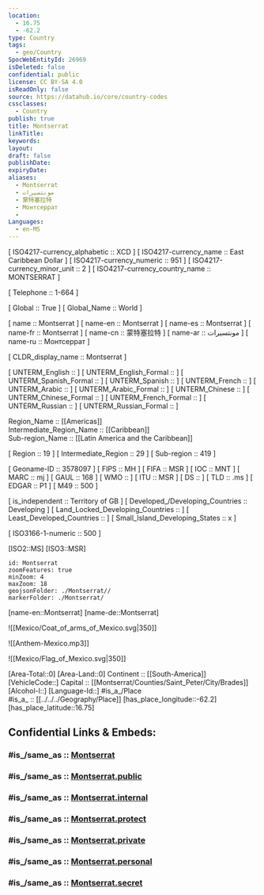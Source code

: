 ```yaml
---
location:
  - 16.75
  - -62.2
type: Country
tags:
  - geo/Country
SpocWebEntityId: 26969
isDeleted: false
confidential: public
license: CC BY-SA 4.0
isReadOnly: false
source: https://datahub.io/core/country-codes
cssclasses:
  - Country
publish: true
title: Montserrat
linkTitle:
keywords:
layout:
draft: false
publishDate:
expiryDate:
aliases:
  - Montserrat
  - مونتسيرات
  - 蒙特塞拉特
  - Монтсеррат
  - 
Languages:
  - en-MS
---
```



[	ISO4217-currency_alphabetic	 :: XCD ] 
[	ISO4217-currency_name	 :: East Caribbean Dollar ] 
[	ISO4217-currency_numeric	 :: 951 ] 
[	ISO4217-currency_minor_unit	 :: 2 ] 
[	ISO4217-currency_country_name	 :: MONTSERRAT ] 

[	Telephone	 :: 1-664 ] 

[	Global	 :: True ] 
[	Global_Name	 :: World ] 

[	name	 :: Montserrat ] 
[	name-en	 :: Montserrat ] 
[	name-es	 :: Montserrat ] 
[	name-fr	 :: Montserrat ] 
[	name-cn	 :: 蒙特塞拉特 ] 
[	name-ar	 :: مونتسيرات ] 
[	name-ru	 :: Монтсеррат ] 

[	CLDR_display_name	 :: Montserrat ] 

[	UNTERM_English	 ::  ] 
[	UNTERM_English_Formal	 ::  ] 
[	UNTERM_Spanish_Formal	 ::  ] 
[	UNTERM_Spanish	 ::  ] 
[	UNTERM_French	 ::  ] 
[	UNTERM_Arabic	 ::  ] 
[	UNTERM_Arabic_Formal	 ::  ] 
[	UNTERM_Chinese	 ::  ] 
[	UNTERM_Chinese_Formal	 ::  ] 
[	UNTERM_French_Formal	 ::  ] 
[	UNTERM_Russian	 ::  ] 
[	UNTERM_Russian_Formal	 ::  ] 

Region_Name ::  [[Americas]]  
Intermediate_Region_Name ::  [[Caribbean]]  
Sub-region_Name ::  [[Latin America and the Caribbean]] 

[	Region	 :: 19 ] 
[	Intermediate_Region	 :: 29 ] 
[	Sub-region	 :: 419 ] 

[	Geoname-ID	 :: 3578097 ] 
[	FIPS	 :: MH ] 
[	FIFA	 :: MSR ] 
[	IOC	 :: MNT ] 
[	MARC	 :: mj ] 
[	GAUL	 :: 168 ] 
[	WMO	 ::  ] 
[	ITU	 :: MSR ] 
[	DS	 ::  ] 
[	TLD	 :: .ms ] 
[	EDGAR	 :: P1 ] 
[	M49	 :: 500 ] 

[	is_independent	 :: Territory of GB ] 
[	Developed_/Developing_Countries	 :: Developing ] 
[	Land_Locked_Developing_Countries	 ::  ] 
[	Least_Developed_Countries	 ::  ] 
[	Small_Island_Developing_States	 :: x ] 

[	ISO3166-1-numeric	 :: 500 ] 



[ISO2::MS] 
[ISO3::MSR] 
```leaflet
id: Montserrat
zoomFeatures: true 
minZoom: 4 
maxZoom: 18
geojsonFolder: ./Montserrat//
markerFolder: ./Montserrat/
```

[name-en::Montserrat] 
[name-de::Montserrat] 

![[Mexico/Coat_of_arms_of_Mexico.svg|350]] 

![[Anthem-Mexico.mp3]] 

![[Mexico/Flag_of_Mexico.svg|350]] 

[Area-Total::0] 
[Area-Land::0] 
Continent :: [[South-America]]  
[VehicleCode::] 
Capital :: [[Montserrat/Counties/Saint_Peter/City/Brades]]  
[Alcohol-l::] 
[Language-Id::] 
#is_a_/Place  
#is_a_ :: [[../../../Geography/Place]] 
[has_place_longitude::-62.2] 
[has_place_latitude::16.75] 


## Confidential Links & Embeds: 

### #is_/same_as :: [Montserrat](/_Standards/Earth/Continent/America~Caribbean/Montserrat.md) 

### #is_/same_as :: [Montserrat.public](/_public/Earth/Continent/America~Caribbean/Montserrat.public.md) 

### #is_/same_as :: [Montserrat.internal](/_internal/Earth/Continent/America~Caribbean/Montserrat.internal.md) 

### #is_/same_as :: [Montserrat.protect](/_protect/Earth/Continent/America~Caribbean/Montserrat.protect.md) 

### #is_/same_as :: [Montserrat.private](/_private/Earth/Continent/America~Caribbean/Montserrat.private.md) 

### #is_/same_as :: [Montserrat.personal](/_personal/Earth/Continent/America~Caribbean/Montserrat.personal.md) 

### #is_/same_as :: [Montserrat.secret](/_secret/Earth/Continent/America~Caribbean/Montserrat.secret.md)

